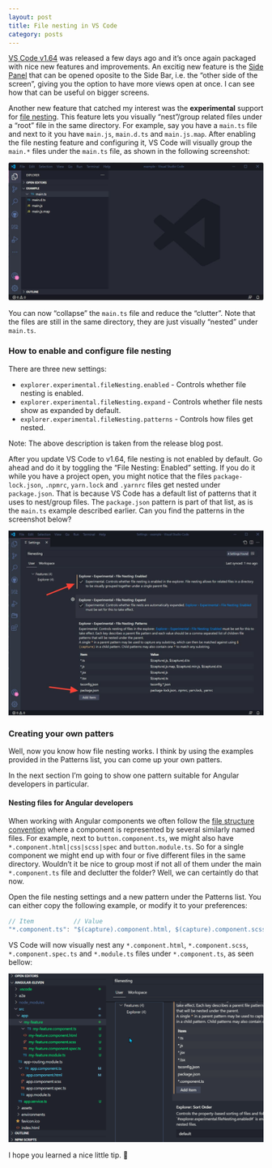 ```yaml
---
layout: post
title: File nesting in VS Code
category: posts
---
```


[VS Code v1.64](https://code.visualstudio.com/updates/v1_64) was released a few days ago and it’s once again packaged with nice new features and improvements. An excitig new feature is the [Side Panel](https://code.visualstudio.com/updates/v1_64#_new-side-panel) that can be opened oposite to the Side Bar, i.e. the “other side of the screen”, giving you the option to have more views open at once. I can see how that can be useful on bigger screens.

Another new feature that catched my interest was the **experimental** support for [file nesting](https://code.visualstudio.com/updates/v1_64#_explorer-file-nesting). This feature lets you visually “nest”/group related files under a “root” file in the same directory. For example, say you have a `main.ts` file and next to it you have `main.js`, `main.d.ts` and `main.js.map`. After enabling the file nesting feature and configuring it, VS Code will visually group the `main.*` files under the `main.ts` file, as shown in the following screenshot:

![Visually nested files in VS Code](/assets/img/2022/02/07/visually-nested-files-in-vs-code.jpg)

You can now “collapse” the `main.ts` file and reduce the “clutter”. Note that the files are still in the same directory, they are just visually “nested” under `main.ts`.

### How to enable and configure file nesting

There are three new settings:

- `explorer.experimental.fileNesting.enabled` - Controls whether file nesting is enabled.
- `explorer.experimental.fileNesting.expand` - Controls whether file nests show as expanded by default.
- `explorer.experimental.fileNesting.patterns` - Controls how files get nested.

Note: The above description is taken from the release blog post.

After you update VS Code to v1.64, file nesting is not enabled by default. Go ahead and do it by toggling the “File Nesting: Enabled” setting. If you do it while you have a project open, you might notice that the files `package-lock.json`, `.npmrc`, `yarn.lock` and `.yarnrc` files get nested under `package.json`. That is because VS Code has a default list of patterns that it uses to nest/group files. The `package.json` pattern is part of that list, as is the `main.ts` example described earlier. Can you find the patterns in the screenshot below?

![File Nesting settings in VS Code](/assets/img/2022/02/07/file-nesting-settings-in-vs-code.jpg)

### Creating your own patters

Well, now you know how file nesting works. I think by using the examples provided in the Patterns list, you can come up your own patters.

In the next section I’m going to show one pattern suitable for Angular developers in particular.

#### Nesting files for Angular developers

When working with Angular components we often follow the [file structure convention](https://angular.io/guide/styleguide#file-structure-conventions) where a component is represented by several similarly named files. For example, next to `button.component.ts`, we might also have `*.component.html|css|scss|spec` and `button.module.ts`. So for a single component we might end up with four or five different files in the same directory. Wouldn’t it be nice to group most if not all of them under the main `*.component.ts` file and declutter the folder? Well, we can certaintly do that now.

Open the file nesting settings and a new pattern under the Patterns list. You can either copy the following example, or modify it to your preferences:

```js
// Item           // Value
"*.component.ts": "$(capture).component.html, $(capture).component.scss, $(capture).module.ts, $(capture).component.spec.ts"
```

VS Code will now visually nest any `*.component.html`, `*.component.scss`, `*.component.spec.ts` and `*.module.ts` files under `*.component.ts`, as seen bellow:

![File nesting for Angular developers](/assets/img/2022/02/07/file-nesting-for-Angular-developers.gif)

I hope you learned a nice little tip. 🎉
